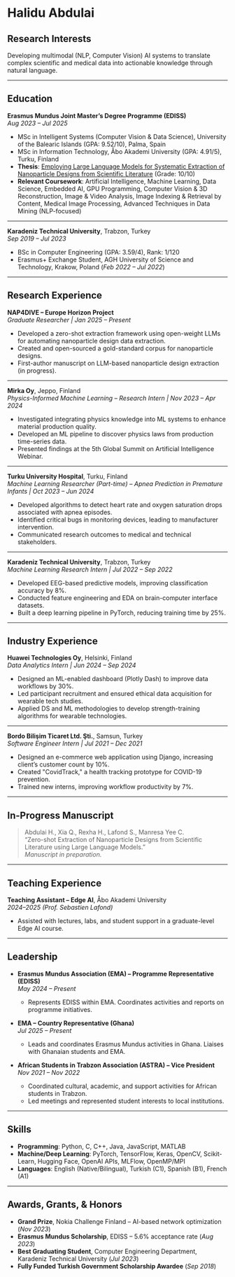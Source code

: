 # Halidu Abdulai


## Research Interests

Developing multimodal (NLP, Computer Vision) AI systems to translate complex scientific and medical data into actionable knowledge through natural language.

---

## Education

**Erasmus Mundus Joint Master’s Degree Programme (EDISS)**  
_Aug 2023 – Jul 2025_  
- MSc in Intelligent Systems (Computer Vision & Data Science), University of the Balearic Islands (GPA: 9.52/10), Palma, Spain  
- MSc in Information Technology, Åbo Akademi University (GPA: 4.91/5), Turku, Finland  
- **Thesis**: [Employing Large Language Models for Systematic Extraction of Nanoparticle Designs from Scientific Literature](https://www.doria.fi/handle/10024/192924) (Grade: 10/10)  
- **Relevant Coursework**: Artificial Intelligence, Machine Learning, Data Science, Embedded AI, GPU Programming, Computer Vision & 3D Reconstruction, Image & Video Analysis, Image Indexing & Retrieval by Content, Medical Image Processing, Advanced Techniques in Data Mining (NLP-focused)

---

**Karadeniz Technical University**, Trabzon, Turkey  
_Sep 2019 – Jul 2023_  
- BSc in Computer Engineering (GPA: 3.59/4), Rank: 1/120  
- Erasmus+ Exchange Student, AGH University of Science and Technology, Krakow, Poland (_Feb 2022 – Jul 2022_)

---

## Research Experience

**NAP4DIVE – Europe Horizon Project**  
_Graduate Researcher | Jan 2025 – Present_  
- Developed a zero-shot extraction framework using open-weight LLMs for automating nanoparticle design data extraction.  
- Created and open-sourced a gold-standard corpus for nanoparticle designs.  
- First-author manuscript on LLM-based nanoparticle design extraction (in progress).

---

**Mirka Oy**, Jeppo, Finland  
_Physics-Informed Machine Learning – Research Intern | Nov 2023 – Apr 2024_  
- Investigated integrating physics knowledge into ML systems to enhance material production quality.  
- Developed an ML pipeline to discover physics laws from production time-series data.  
- Presented findings at the 5th Global Summit on Artificial Intelligence Webinar.

---

**Turku University Hospital**, Turku, Finland  
_Machine Learning Researcher (Part-time) – Apnea Prediction in Premature Infants | Oct 2023 – Jun 2024_  
- Developed algorithms to detect heart rate and oxygen saturation drops associated with apnea episodes.  
- Identified critical bugs in monitoring devices, leading to manufacturer intervention.  
- Communicated research outcomes to medical and technical stakeholders.

---

**Karadeniz Technical University**, Trabzon, Turkey  
_Machine Learning Research Intern | Jul 2022 – Sep 2022_  
- Developed EEG-based predictive models, improving classification accuracy by 8%.  
- Conducted feature engineering and EDA on brain-computer interface datasets.  
- Built a deep learning pipeline in PyTorch, reducing training time by 25%.

---

## Industry Experience

**Huawei Technologies Oy**, Helsinki, Finland  
_Data Analytics Intern | Jun 2024 – Sep 2024_  
- Designed an ML-enabled dashboard (Plotly Dash) to improve data workflows by 30%.  
- Led participant recruitment and ensured ethical data acquisition for wearable tech studies.  
- Applied DS and ML methodologies to develop strength-training algorithms for wearable technologies.

---

**Bordo Bilişim Ticaret Ltd. Şti.**, Samsun, Turkey  
_Software Engineer Intern | Jul 2021 – Dec 2021_  
- Designed an e-commerce web application using Django, increasing client’s customer count by 10%.  
- Created "CovidTrack," a health tracking prototype for COVID-19 prevention.  
- Trained new interns, improving workflow productivity by 7%.

---

## In-Progress Manuscript

> Abdulai H., Xia Q., Rexha H., Lafond S., Manresa Yee C.  
> “Zero-shot Extraction of Nanoparticle Designs from Scientific Literature using Large Language Models.”  
> _Manuscript in preparation._

---

## Teaching Experience

**Teaching Assistant – Edge AI**, Åbo Akademi University  
_2024–2025 (Prof. Sebastien Lafond)_  
- Assisted with lectures, labs, and student support in a graduate-level Edge AI course.

---

## Leadership

- **Erasmus Mundus Association (EMA) – Programme Representative (EDISS)**  
  _May 2024 – Present_  
  - Represents EDISS within EMA. Coordinates activities and reports on programme initiatives.

- **EMA – Country Representative (Ghana)**  
  _Jul 2025 – Present_  
  - Leads and coordinates Erasmus Mundus activities in Ghana. Liaises with Ghanaian students and EMA.

- **African Students in Trabzon Association (ASTRA) – Vice President**  
  _Nov 2021 – Nov 2022_  
  - Coordinated cultural, academic, and support activities for African students in Trabzon.  
  - Led meetings and represented student interests to local institutions.

---

## Skills

- **Programming**: Python, C, C++, Java, JavaScript, MATLAB  
- **Machine/Deep Learning**: PyTorch, TensorFlow, Keras, OpenCV, Scikit-Learn, Hugging Face, OpenAI APIs, MLFlow, OpenMP/MPI   
- **Languages**: English (Native/Bilingual), Turkish (C1), Spanish (B1), French (A1)

---

## Awards, Grants, & Honors

- **Grand Prize**, Nokia Challenge Finland – AI-based network optimization (_Nov 2023_)  
- **Erasmus Mundus Scholarship**, EDISS – 5.6% acceptance rate (_Aug 2023_)  
- **Best Graduating Student**, Computer Engineering Department, Karadeniz Technical University (_Jul 2023_)  
- **Fully Funded Turkish Government Scholarship Awardee** (_Sep 2018_)

